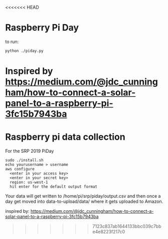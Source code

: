 <<<<<<< HEAD
# Raspberry Pi Day 

to run:
```bash
python ./piday.py
```

Inspired by https://medium.com/@jdc_cunningham/how-to-connect-a-solar-panel-to-a-raspberry-pi-3fc15b7943ba
=======
# Raspberry pi data collection
For the SRP 2019 PiDay

```
sudo ./install.sh
echo yourusername > username
aws configure
  <enter in your access key>
  <enter in your secret key>
  region: us-west-1
  hit enter for the default output format

```


Your data will get written to /home/pi/srp/piday/output.csv and then once a day get moved into data-to-upload/data/ where it gets uploaded to Amazon.


inspired by: https://medium.com/@jdc_cunningham/how-to-connect-a-solar-panel-to-a-raspberry-pi-3fc15b7943ba


>>>>>>> 7123c837ab1644133bbc039c7bbe4e8223f217c0

